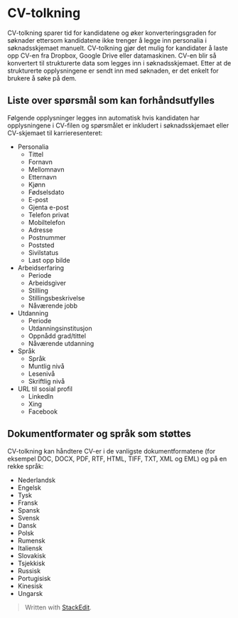 # CV-tolkning

CV-tolkning sparer tid for kandidatene og øker konverteringsgraden for søknader ettersom kandidatene ikke trenger å legge inn personalia i søknadsskjemaet manuelt. CV-tolkning gjør det mulig for kandidater å laste opp CV-en fra Dropbox, Google Drive eller datamaskinen. CV-en blir så konvertert til strukturerte data som legges inn i søknadsskjemaet. Etter at de strukturerte opplysningene er sendt inn med søknaden, er det enkelt for brukere å søke på dem.

## Liste over spørsmål som kan forhåndsutfylles

Følgende opplysninger legges inn automatisk hvis kandidaten har opplysningene i CV-filen og spørsmålet er inkludert i søknadsskjemaet eller CV-skjemaet til karrieresenteret:

-   Personalia
    -   Tittel
    -   Fornavn
    -   Mellomnavn
    -   Etternavn
    -   Kjønn
    -   Fødselsdato
    -   E-post
    -   Gjenta e-post
    -   Telefon privat
    -   Mobiltelefon
    -   Adresse
    -   Postnummer
    -   Poststed
    -   Sivilstatus
    -   Last opp bilde
-   Arbeidserfaring
    -   Periode
    -   Arbeidsgiver
    -   Stilling
    -   Stillingsbeskrivelse
    -   Nåværende jobb
-   Utdanning
    -   Periode
    -   Utdanningsinstitusjon
    -   Oppnådd grad/tittel
    -   Nåværende utdanning
-   Språk
    -   Språk
    -   Muntlig nivå
    -   Lesenivå
    -   Skriftlig nivå
-   URL til sosial profil
    -   LinkedIn
    -   Xing
    -   Facebook

## Dokumentformater og språk som støttes

CV-tolkning kan håndtere CV-er i de vanligste dokumentformatene (for eksempel DOC, DOCX, PDF, RTF, HTML, TIFF, TXT, XML og EML) og på en rekke språk:

-   Nederlandsk
-   Engelsk
-   Tysk
-   Fransk
-   Spansk
-   Svensk
-   Dansk
-   Polsk
-   Rumensk
-   Italiensk
-   Slovakisk
-   Tsjekkisk
-   Russisk
-   Portugisisk
-   Kinesisk
-   Ungarsk


> Written with [StackEdit](https://stackedit.io/).
<!--stackedit_data:
eyJoaXN0b3J5IjpbMjA2NTYxMTE2MF19
-->